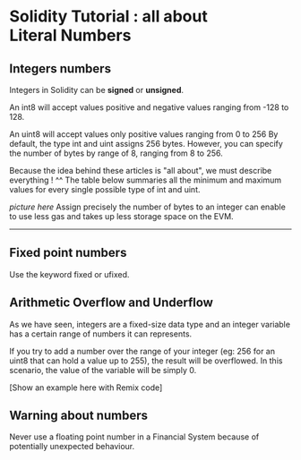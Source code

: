 # Solidity Tutorial : all about Literal Numbers

## Integers numbers
Integers in Solidity can be **signed** or **unsigned**. 

An int8 will accept values positive and negative values ranging from -128 to 128. 

An uint8 will accept values only positive values ranging from 0 to 256
By default, the type int and uint assigns 256 bytes. However, you can specify the number of bytes by range of 8, ranging from 8 to 256. 

Because the idea behind these articles is "all about", we must describe everything ! ^^ The table below summaries all the minimum and maximum values for every single possible type of int and uint.

_picture here_
Assign precisely the number of bytes to an integer can enable to use less gas and takes up less storage space on the EVM.

---

## Fixed point numbers
Use the keyword fixed or ufixed.


## Arithmetic Overflow and Underflow
As we have seen, integers are a fixed-size data type and an integer variable has a certain range of numbers it can represents.

If you try to add a number over the range of your integer (eg: 256 for an uint8 that can hold a value up to 255), the result will be overflowed. In this scenario, the value of the variable will be simply 0.


[Show an example here with Remix code]

## Warning about numbers

Never use a floating point number in a Financial System because of potentially unexpected behaviour.